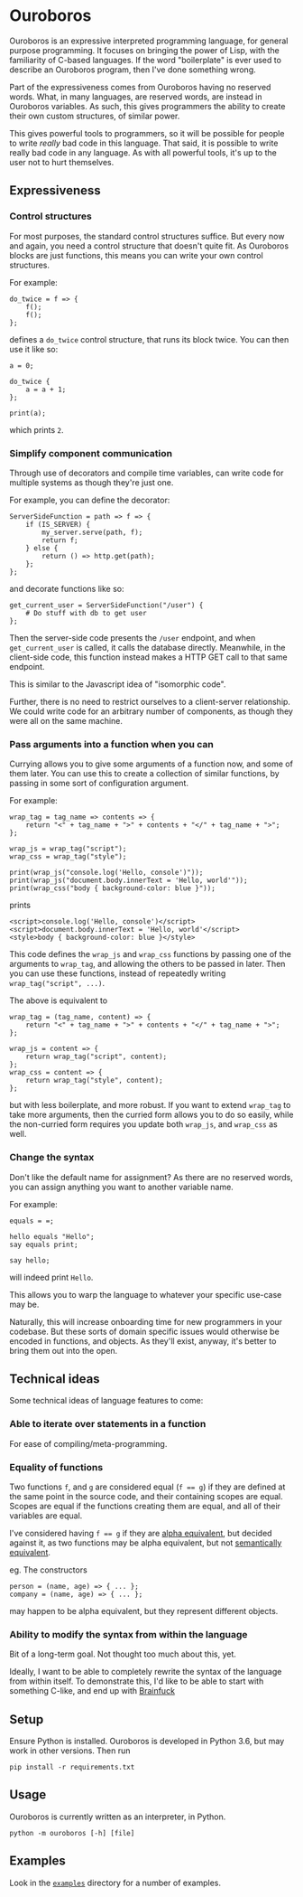 # Ouroboros

Ouroboros is an expressive interpreted programming language, for general purpose programming.
It focuses on bringing the power of Lisp, with the familiarity of C-based languages.
If the word "boilerplate" is ever used to describe an Ouroboros program, then I've done something wrong.

Part of the expressiveness comes from Ouroboros having no reserved words.
What, in many languages, are reserved words, are instead in Ouroboros variables.
As such, this gives programmers the ability to create their own custom structures, of similar power.

This gives powerful tools to programmers, so it will be possible for people to write *really* bad code in this language.
That said, it is possible to write really bad code in any language.
As with all powerful tools, it's up to the user not to hurt themselves.

## Expressiveness

### Control structures

For most purposes, the standard control structures suffice.
But every now and again, you need a control structure that doesn't quite fit.
As Ouroboros blocks are just functions, this means you can write your own control structures.

For example:

```
do_twice = f => {
    f();
    f();
};
```

defines a `do_twice` control structure, that runs its block twice.
You can then use it like so:

```
a = 0;

do_twice {
    a = a + 1;
};

print(a);
```

which prints `2`.

### Simplify component communication

Through use of decorators and compile time variables, can write code for multiple systems as though they're just one.

For example, you can define the decorator:

```
ServerSideFunction = path => f => {
    if (IS_SERVER) {
        my_server.serve(path, f);
        return f;
    } else {
        return () => http.get(path);
    };
};
```

and decorate functions like so:

```
get_current_user = ServerSideFunction("/user") {
    # Do stuff with db to get user
};
```

Then the server-side code presents the `/user` endpoint, and when `get_current_user` is called, it calls the database directly.
Meanwhile, in the client-side code, this function instead makes a HTTP GET call to that same endpoint.

This is similar to the Javascript idea of "isomorphic code".

Further, there is no need to restrict ourselves to a client-server relationship.
We could write code for an arbitrary number of components, as though they were all on the same machine.

### Pass arguments into a function when you can

Currying allows you to give some arguments of a function now, and some of them later.
You can use this to create a collection of similar functions, by passing in some sort of configuration argument.

For example:

```
wrap_tag = tag_name => contents => {
    return "<" + tag_name + ">" + contents + "</" + tag_name + ">";
};

wrap_js = wrap_tag("script");
wrap_css = wrap_tag("style");

print(wrap_js("console.log('Hello, console')"));
print(wrap_js("document.body.innerText = 'Hello, world'"));
print(wrap_css("body { background-color: blue }"));
```

prints

```
<script>console.log('Hello, console')</script>
<script>document.body.innerText = 'Hello, world'</script>
<style>body { background-color: blue }</style>
```

This code defines the `wrap_js` and `wrap_css` functions by passing one of the arguments to `wrap_tag`, and allowing the others to be passed in later.
Then you can use these functions, instead of repeatedly writing `wrap_tag("script", ...)`.

The above is equivalent to

```
wrap_tag = (tag_name, content) => {
    return "<" + tag_name + ">" + contents + "</" + tag_name + ">";
};

wrap_js = content => {
    return wrap_tag("script", content);
};
wrap_css = content => {
    return wrap_tag("style", content);
};
```

but with less boilerplate, and more robust.
If you want to extend `wrap_tag` to take more arguments, then the curried form allows you to do so easily, while the non-curried form requires you update both `wrap_js`, and `wrap_css` as well.

### Change the syntax

Don't like the default name for assignment?
As there are no reserved words, you can assign anything you want to another variable name.

For example:

```
equals = =;

hello equals "Hello";
say equals print;

say hello;
```

will indeed print `Hello`.

This allows you to warp the language to whatever your specific use-case may be.

Naturally, this will increase onboarding time for new programmers in your codebase.
But these sorts of domain specific issues would otherwise be encoded in functions, and objects.
As they'll exist, anyway, it's better to bring them out into the open.

## Technical ideas

Some technical ideas of language features to come:

### Able to iterate over statements in a function

For ease of compiling/meta-programming.

### Equality of functions

Two functions `f`, and `g` are considered equal (`f == g`) if they are defined at the same point in the source code, and their containing scopes are equal.
Scopes are equal if the functions creating them are equal, and all of their variables are equal.

I've considered having `f == g` if they are
[alpha equivalent](https://en.wikipedia.org/wiki/Lambda_calculus#Alpha_equivalence),
but decided against it, as two functions may be alpha equivalent, but not
[semantically equivalent](https://en.wikipedia.org/wiki/Semantic_equivalence).

eg. The constructors

```
person = (name, age) => { ... };
company = (name, age) => { ... };
```

may happen to be alpha equivalent, but they represent different objects.

### Ability to modify the syntax from within the language

Bit of a long-term goal.
Not thought too much about this, yet.

Ideally, I want to be able to completely rewrite the syntax of the language from within itself.
To demonstrate this, I'd like to be able to start with something C-like, and end up with
[Brainfuck](https://en.wikipedia.org/wiki/Brainfuck)

## Setup

Ensure Python is installed.
Ouroboros is developed in Python 3.6, but may work in other versions.
Then run

    pip install -r requirements.txt

## Usage

Ouroboros is currently written as an interpreter, in Python.

    python -m ouroboros [-h] [file]

## Examples

Look in the [`examples`](examples) directory for a number of examples.
